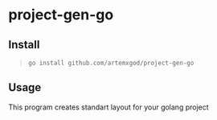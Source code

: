 # project-gen-go

## Install

> `go install github.com/artemxgod/project-gen-go`

## Usage
This program creates standart layout for your golang project
